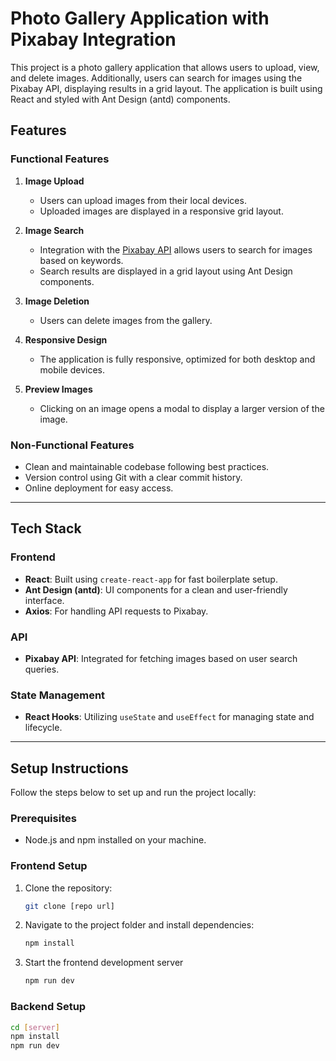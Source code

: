 # Photo Gallery Application with Pixabay Integration

This project is a photo gallery application that allows users to upload, view, and delete images. Additionally, users can search for images using the Pixabay API, displaying results in a grid layout. The application is built using React and styled with Ant Design (antd) components.

## Features

### Functional Features
1. **Image Upload**  
   - Users can upload images from their local devices.
   - Uploaded images are displayed in a responsive grid layout.

2. **Image Search**  
   - Integration with the [Pixabay API](https://pixabay.com/api/docs/) allows users to search for images based on keywords.
   - Search results are displayed in a grid layout using Ant Design components.

3. **Image Deletion**  
   - Users can delete images from the gallery.

4. **Responsive Design**  
   - The application is fully responsive, optimized for both desktop and mobile devices.

5. **Preview Images**  
   - Clicking on an image opens a modal to display a larger version of the image.

### Non-Functional Features
- Clean and maintainable codebase following best practices.
- Version control using Git with a clear commit history.
- Online deployment for easy access.

---

## Tech Stack

### Frontend
- **React**: Built using `create-react-app` for fast boilerplate setup.
- **Ant Design (antd)**: UI components for a clean and user-friendly interface.
- **Axios**: For handling API requests to Pixabay.

### API
- **Pixabay API**: Integrated for fetching images based on user search queries.

### State Management
- **React Hooks**: Utilizing `useState` and `useEffect` for managing state and lifecycle.

---

## Setup Instructions

Follow the steps below to set up and run the project locally:

### Prerequisites
- Node.js and npm installed on your machine.

### Frontend Setup
1. Clone the repository:
   ```bash
   git clone [repo url]
2. Navigate to the project folder and install dependencies:
   ```bash
   npm install
3. Start the frontend development server
   ```bash
   npm run dev
### Backend Setup
   ```bash
   cd [server]
   npm install
   npm run dev
